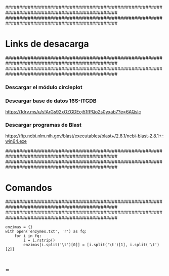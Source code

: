 ################################################################################################
################################################################################################

#  Links de desacarga

################################################################################################
################################################################################################

### Descargar el módulo circleplot


### Descargar base de datos 16S-ITGDB
https://1drv.ms/u/s!ArGs92xOZGDEoj51fPQo2s0yxab7?e=6AQsIc

### Descargar programas de Blast

https://ftp.ncbi.nlm.nih.gov/blast/executables/blast+/2.8.1/ncbi-blast-2.8.1+-win64.exe






################################################################################################
################################################################################################

#  Comandos

################################################################################################
################################################################################################


```
enzimas = {}
with open('enzymes.txt', 'r') as fq:
    for i in fq:
        i = i.rstrip()
        enzimas[i.split('\t')[0]] = [i.split('\t')[1], i.split('\t')[2]]
```






# -
